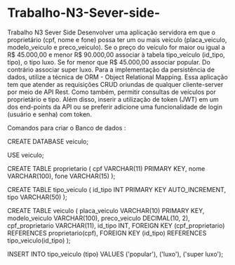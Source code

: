 # Trabalho-N3-Sever-side-
Trabalho N3 Sever Side
Desenvolver uma aplicação servidora em que o proprietário (cpf, nome e fone) possa ter um ou mais veículo (placa_veiculo, modelo_veiculo e preco_veiculo). Se o preço do veículo for maior ou igual a R$ 45.000,00 e menor R$ 90.000,00 associar à tabela tipo_veículo (id_tipo, tipo), o tipo luxo. Se for menor que R$ 45.000,00 associar popular. Do contrário associar super luxo. Para a implementação da persistência de dados, utilize a técnica de ORM - Object Relational Mapping. Essa aplicação tem que atender as requisições CRUD oriundas de qualquer cliente-server por meio de API Rest. Como também, permitir consultas de veículos por proprietário e tipo. Além disso, inserir a utilização de token (JWT) em um dos end-points da API ou se preferir adicione uma funcionalidade de login (usuário e senha) com token. 




Comandos para criar  o Banco de dados :


CREATE DATABASE veiculo;

USE veiculo;

CREATE TABLE proprietario (
    cpf VARCHAR(11) PRIMARY KEY,
    nome VARCHAR(100),
    fone VARCHAR(15)
);

CREATE TABLE tipo_veiculo (
    id_tipo INT PRIMARY KEY AUTO_INCREMENT,
    tipo VARCHAR(50)
);

CREATE TABLE veiculo (
    placa_veiculo VARCHAR(10) PRIMARY KEY,
    modelo_veiculo VARCHAR(100),
    preco_veiculo DECIMAL(10, 2),
    cpf_proprietario VARCHAR(11),
    id_tipo INT,
    FOREIGN KEY (cpf_proprietario) REFERENCES proprietario(cpf),
    FOREIGN KEY (id_tipo) REFERENCES tipo_veiculo(id_tipo)
);

INSERT INTO tipo_veiculo (tipo) VALUES ('popular'), ('luxo'), ('super luxo');
